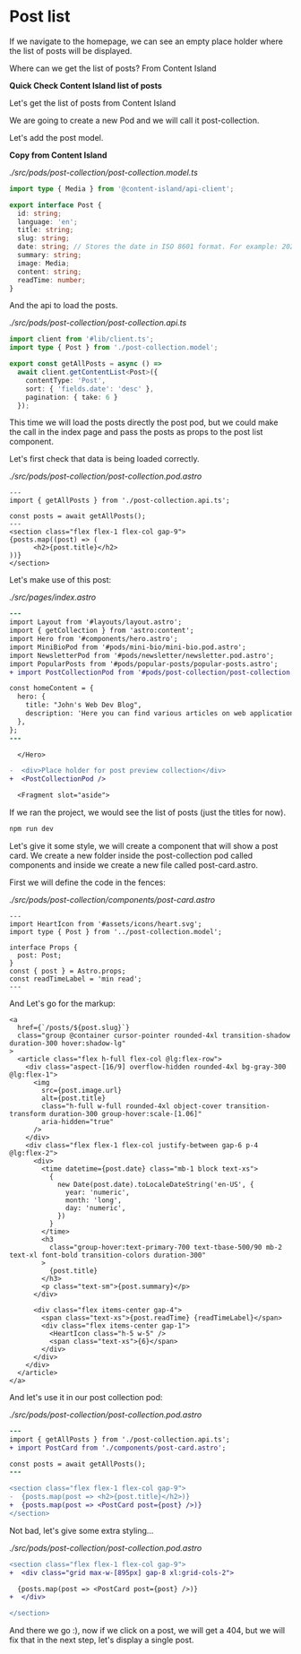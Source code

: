 # Post list

If we navigate to the homepage, we can see an empty place holder where the list of posts will be displayed.

Where can we get the list of posts? From Content Island

**Quick Check Content Island list of posts**

Let's get the list of posts from Content Island

We are going to create a new Pod and we will call it post-collection.

Let's add the post model.

**Copy from Content Island**

_./src/pods/post-collection/post-collection.model.ts_

```ts
import type { Media } from '@content-island/api-client';

export interface Post {
  id: string;
  language: 'en';
  title: string;
  slug: string;
  date: string; // Stores the date in ISO 8601 format. For example: 2021-09-10T19:30:00.000Z
  summary: string;
  image: Media;
  content: string;
  readTime: number;
}
```

And the api to load the posts.

_./src/pods/post-collection/post-collection.api.ts_

```ts
import client from '#lib/client.ts';
import type { Post } from './post-collection.model';

export const getAllPosts = async () =>
  await client.getContentList<Post>({
    contentType: 'Post',
    sort: { 'fields.date': 'desc' },
    pagination: { take: 6 }
  });
```

This time we will load the posts directly the post pod, but we could make the call in the index page and pass the posts as props to the post list component.

Let's first check that data is being loaded correctly.

_./src/pods/post-collection/post-collection.pod.astro_

```astro
---
import { getAllPosts } from './post-collection.api.ts';

const posts = await getAllPosts();
---
<section class="flex flex-1 flex-col gap-9">
{posts.map((post) => (
      <h2>{post.title}</h2>
))}
</section>
```

Let's make use of this post:

_./src/pages/index.astro_

```diff
---
import Layout from '#layouts/layout.astro';
import { getCollection } from 'astro:content';
import Hero from '#components/hero.astro';
import MiniBioPod from '#pods/mini-bio/mini-bio.pod.astro';
import NewsletterPod from '#pods/newsletter/newsletter.pod.astro';
import PopularPosts from '#pods/popular-posts/popular-posts.astro';
+ import PostCollectionPod from '#pods/post-collection/post-collection.pod.astro';

const homeContent = {
  hero: {
    title: "John's Web Dev Blog",
    description: 'Here you can find various articles on web application development.',
  },
};
---
```

```diff
  </Hero>

-  <div>Place holder for post preview collection</div>
+  <PostCollectionPod />

  <Fragment slot="aside">
```

If we ran the project, we would see the list of posts (just the titles for now).

```bash
npm run dev
```

Let's give it some style, we will create a component that will show a post card.
We create a new folder inside the post-collection pod called components and inside we create a new file called post-card.astro.

First we will define the code in the fences:

_./src/pods/post-collection/components/post-card.astro_

```astro
---
import HeartIcon from '#assets/icons/heart.svg';
import type { Post } from '../post-collection.model';

interface Props {
  post: Post;
}
const { post } = Astro.props;
const readTimeLabel = 'min read';
---
```

And Let's go for the markup:

```astro
<a
  href={`/posts/${post.slug}`}
  class="group @container cursor-pointer rounded-4xl transition-shadow duration-300 hover:shadow-lg"
>
  <article class="flex h-full flex-col @lg:flex-row">
    <div class="aspect-[16/9] overflow-hidden rounded-4xl bg-gray-300 @lg:flex-1">
      <img
        src={post.image.url}
        alt={post.title}
        class="h-full w-full rounded-4xl object-cover transition-transform duration-300 group-hover:scale-[1.06]"
        aria-hidden="true"
      />
    </div>
    <div class="flex flex-1 flex-col justify-between gap-6 p-4 @lg:flex-2">
      <div>
        <time datetime={post.date} class="mb-1 block text-xs">
          {
            new Date(post.date).toLocaleDateString('en-US', {
              year: 'numeric',
              month: 'long',
              day: 'numeric',
            })
          }
        </time>
        <h3
          class="group-hover:text-primary-700 text-tbase-500/90 mb-2 text-xl font-bold transition-colors duration-300"
        >
          {post.title}
        </h3>
        <p class="text-sm">{post.summary}</p>
      </div>

      <div class="flex items-center gap-4">
        <span class="text-xs">{post.readTime} {readTimeLabel}</span>
        <div class="flex items-center gap-1">
          <HeartIcon class="h-5 w-5" />
          <span class="text-xs">{6}</span>
        </div>
      </div>
    </div>
  </article>
</a>
```

And let's use it in our post collection pod:

_./src/pods/post-collection/post-collection.pod.astro_

```diff
---
import { getAllPosts } from './post-collection.api.ts';
+ import PostCard from './components/post-card.astro';

const posts = await getAllPosts();
---

<section class="flex flex-1 flex-col gap-9">
-  {posts.map(post => <h2>{post.title}</h2>)}
+  {posts.map(post => <PostCard post={post} />)}
</section>
```

Not bad, let's give some extra styling...

_./src/pods/post-collection/post-collection.pod.astro_

```diff
<section class="flex flex-1 flex-col gap-9">
+  <div class="grid max-w-[895px] gap-8 xl:grid-cols-2">

  {posts.map(post => <PostCard post={post} />)}
+  </div>

</section>
```

And there we go :), now if we click on a post, we will get a 404, but we will fix that in the next step, let's display a single post.
